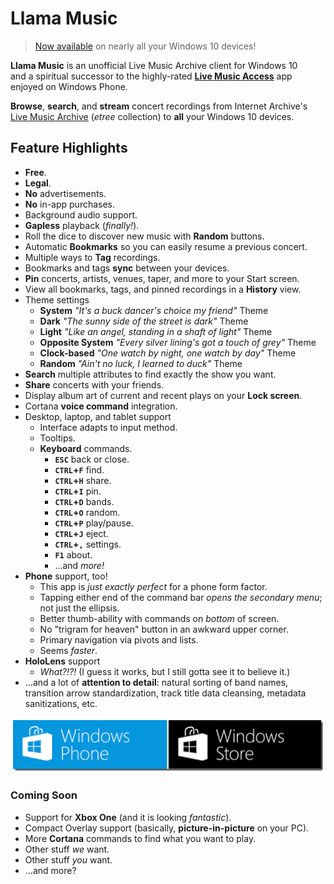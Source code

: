 

# Llama Music

> [Now available][link-store-lma] on nearly all your Windows 10 devices!

<div id="mspb-9WZDNCRDCNJT" class="9WZDNCRDCNJT" style="float: right; margin: 12px;"></div>
<script src="https://storebadge.azureedge.net/src/badge-1.6.1.js"></script>
<script>
mspb('9WZDNCRDCNJT', function(badge) {
document.getElementById('mspb-9WZDNCRDCNJT').innerHTML = badge;
});
</script>

**Llama Music** is an unofficial Live Music Archive client for Windows 10 and a
spiritual successor to the highly-rated [**Live Music Access**](../live-music-access/index.md) 
app enjoyed on Windows Phone.

**Browse**, **search**, and **stream** concert recordings from Internet Archive's [Live
Music Archive][link-etree] (_etree_ collection) to **all** your Windows 10 devices.

## Feature Highlights

- **Free**.
- **Legal**.
- **No** advertisements.
- **No** in-app purchases.
- Background audio support.
- **Gapless** playback (_finally!_).
- Roll the dice to discover new music with **Random** buttons.
- Automatic **Bookmarks** so you can easily resume a previous concert.
- Multiple ways to **Tag** recordings.
- Bookmarks and tags **sync** between your devices.
- **Pin** concerts, artists, venues, taper, and more to your Start screen.
- View all bookmarks, tags, and pinned recordings in a **History** view.
- Theme settings
  - **System** _"It's a buck dancer's choice my friend"_ Theme
  - **Dark** _"The sunny side of the street is dark"_ Theme
  - **Light** _"Like an angel, standing in a shaft of light"_ Theme
  - **Opposite System** _"Every silver lining's got a touch of grey"_ Theme
  - **Clock-based**  _"One watch by night, one watch by day"_ Theme
  - **Random** _"Ain't no luck, I learned to duck"_ Theme
- **Search** multiple attributes to find exactly the show you want.
- **Share** concerts with your friends.
- Display album art of current and recent plays on your **Lock screen**.
- Cortana **voice command** integration.
- Desktop, laptop, and tablet support
  - Interface adapts to input method.
  - Tooltips.
  - **Keyboard** commands.
    - **`ESC`** back or close.
    - **`CTRL`+`F`** find.
    - **`CTRL`+`H`** share.
    - **`CTRL`+`I`** pin.
    - **`CTRL`+`D`** bands.
    - **`CTRL`+`O`** random.
    - **`CTRL`+`P`** play/pause.
    - **`CTRL`+`J`** eject.
    - **`CTRL`+`,`** settings.
    - **`F1`** about.
    - ...and _more!_
- **Phone** support, too!
  - This app is _just exactly perfect_ for a phone form factor.
  - Tapping either end of the command bar _opens the secondary menu_; not just the ellipsis.
  - Better thumb-ability with commands on _bottom_ of screen.
  - No "trigram for heaven" button in an awkward upper corner.
  - Primary navigation via pivots and lists.
  - Seems _faster_.
- **HoloLens** support
  - _What?!?!_ (I guess it works, but I still gotta see it to believe it.)
- ...and a lot of **attention to detail**: natural sorting of band names,
  transition arrow standardization, track title data cleansing, metadata
  sanitizations, etc.

[![Get it now!](/img/download-from-windows-10-app-store.png)][link-store-lma]

### Coming Soon

- Support for **Xbox One** (and it is looking _fantastic_).
- Compact Overlay support (basically, **picture-in-picture** on your PC).
- More **Cortana** commands to find what you want to play.
- Other stuff _we_ want.
- Other stuff _you_ want.
- ...and more?

[link-etree]: https://archive.org/details/etree/
[link-store-lma]: https://www.microsoft.com/store/apps/9WZDNCRDCNJT
[link-store-lma-legacy]: https://www.microsoft.com/store/apps/9WZDNCRDCNJX

